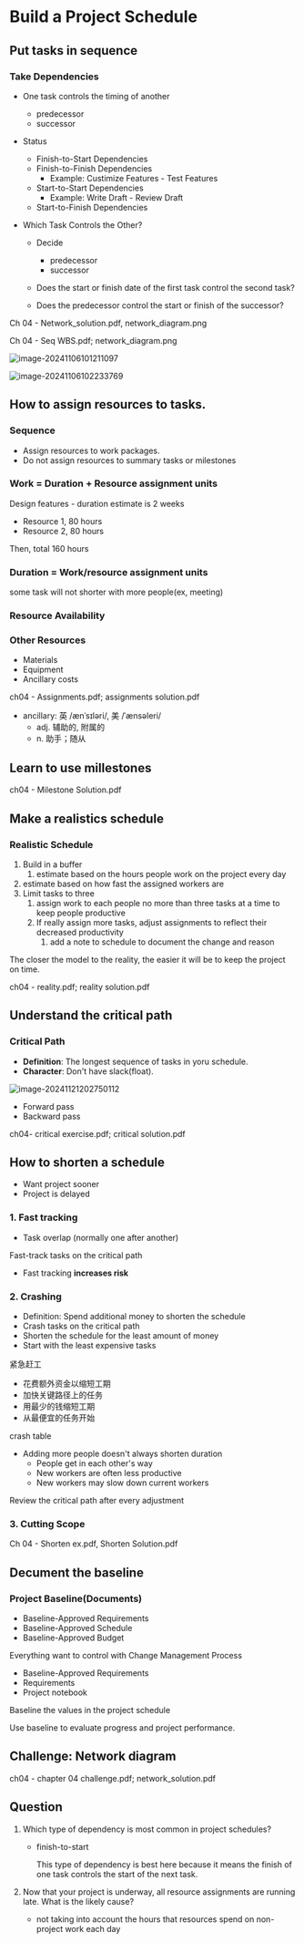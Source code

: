 # Build a Project Schedule

## Put tasks in sequence

### Take Dependencies

- One task controls the timing of another
  - predecessor
  - successor
- Status
  - Finish-to-Start Dependencies
  - Finish-to-Finish Dependencies
    - Example: Custimize Features - Test Features
  - Start-to-Start Dependencies
    - Example: Write Draft - Review Draft
  - Start-to-Finish Dependencies
- Which Task Controls the Other?

  - Decide

    - predecessor
    - successor

  - Does the start or finish date of the first task control the second task?
  - Does the predecessor control the start or finish of the successor?

Ch 04 - Network_solution.pdf, network_diagram.png

Ch 04 - Seq WBS.pdf; network_diagram.png

![image-20241106101211097](/images/pm/04_01.png)

![image-20241106102233769](/images/pm/04_02.png)

## How to assign resources to tasks.

### Sequence

- Assign resources to work packages.
- Do not assign resources to summary tasks or milestones

### Work = Duration + Resource assignment units

Design features - duration estimate is 2 weeks

- Resource 1, 80 hours
- Resource 2, 80 hours

Then, total 160 hours

### Duration = Work/resource assignment units

some task will not shorter with more people(ex, meeting)

### Resource Availability

### Other Resources

- Materials
- Equipment
- Ancillary costs

ch04 - Assignments.pdf; assignments solution.pdf

- ancillary: 英 /ænˈsɪləri/, 美 /ˈænsəleri/
  - adj. 辅助的, 附属的
  - n. 助手；随从

## Learn to use millestones

ch04 - Milestone Solution.pdf

## Make a realistics schedule

### Realistic Schedule

1. Build in a buffer
   1. estimate based on the hours people work on the project every day
2. estimate based on how fast the assigned workers are
3. Limit tasks to three
   1. assign work to each people no more than three tasks at a time to keep people productive
   2. If really assign more tasks, adjust assignments to reflect their decreased productivity
      1. add a note to schedule to document the change and reason

The closer the model to the reality, the easier it will be to keep the project on time.

ch04 - reality.pdf; reality solution.pdf

## Understand the critical path

### Critical Path

- **Definition**: The longest sequence of tasks in yoru schedule.
- **Character**: Don't have slack(float).

![image-20241121202750112](/images/pm/04_03.png)

- Forward pass
- Backward pass

ch04- critical exercise.pdf; critical solution.pdf

## How to shorten a schedule

- Want project sooner
- Project is delayed

### 1. Fast tracking

- Task overlap (normally one after another)

Fast-track tasks on the critical path

- Fast tracking **increases risk**

### 2. Crashing

- Definition: Spend additional money to shorten the schedule
- Crash tasks on the critical path
- Shorten the schedule for the least amount of money
- Start with the least expensive tasks

紧急赶工

- 花费额外资金以缩短工期
- 加快关键路径上的任务
- 用最少的钱缩短工期
- 从最便宜的任务开始

crash table

- Adding more people doesn't always shorten duration
  - People get in each other's way
  - New workers are often less productive
  - New workers may slow down current workers

Review the critical path after every adjustment

### 3. Cutting Scope

Ch 04 - Shorten ex.pdf, Shorten Solution.pdf

## Decument the baseline

### Project Baseline(Documents)

- Baseline-Approved Requirements
- Baseline-Approved Schedule
- Baseline-Approved Budget

Everything want to control with Change Management Process

- Baseline-Approved Requirements
- Requirements
- Project notebook

Baseline the values in the project schedule

Use baseline to evaluate progress and project performance.

## Challenge: Network diagram

ch04 - chapter 04 challenge.pdf; network_solution.pdf

## Question

1. Which type of dependency is most common in project schedules?

   - finish-to-start

     This type of dependency is best here because it means the finish of one task controls the start of the next task.

2. Now that your project is underway, all resource assignments are running late. What is the likely cause?

   - not taking into account the hours that resources spend on non-project work each day
